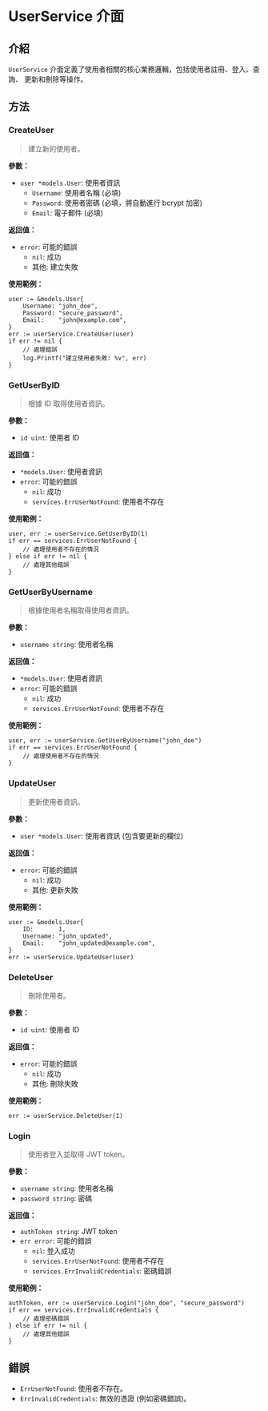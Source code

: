 # UserService 介面

## 介紹

`UserService` 介面定義了使用者相關的核心業務邏輯，包括使用者註冊、登入、查詢、
更新和刪除等操作。

## 方法

### CreateUser

> 建立新的使用者。

**參數：**

- `user *models.User`: 使用者資訊
  - `Username`: 使用者名稱 (必填)
  - `Password`: 使用者密碼 (必填，將自動進行 bcrypt 加密)
  - `Email`: 電子郵件 (必填)

**返回值：**

- `error`: 可能的錯誤
  - `nil`: 成功
  - 其他: 建立失敗

**使用範例：**

    user := &models.User{
        Username: "john_doe",
        Password: "secure_password",
        Email:    "john@example.com",
    }
    err := userService.CreateUser(user)
    if err != nil {
        // 處理錯誤
        log.Printf("建立使用者失敗: %v", err)
    }

### GetUserByID

> 根據 ID 取得使用者資訊。

**參數：**

- `id uint`: 使用者 ID

**返回值：**

- `*models.User`: 使用者資訊
- `error`: 可能的錯誤
  - `nil`: 成功
  - `services.ErrUserNotFound`: 使用者不存在

**使用範例：**

    user, err := userService.GetUserByID(1)
    if err == services.ErrUserNotFound {
        // 處理使用者不存在的情況
    } else if err != nil {
        // 處理其他錯誤
    }

### GetUserByUsername

> 根據使用者名稱取得使用者資訊。

**參數：**

- `username string`: 使用者名稱

**返回值：**

- `*models.User`: 使用者資訊
- `error`: 可能的錯誤
  - `nil`: 成功
  - `services.ErrUserNotFound`: 使用者不存在

**使用範例：**

    user, err := userService.GetUserByUsername("john_doe")
    if err == services.ErrUserNotFound {
        // 處理使用者不存在的情況
    }

### UpdateUser

> 更新使用者資訊。

**參數：**

- `user *models.User`: 使用者資訊 (包含要更新的欄位)

**返回值：**

- `error`: 可能的錯誤
  - `nil`: 成功
  - 其他: 更新失敗

**使用範例：**

    user := &models.User{
        ID:       1,
        Username: "john_updated",
        Email:    "john_updated@example.com",
    }
    err := userService.UpdateUser(user)

### DeleteUser

> 刪除使用者。

**參數：**

- `id uint`: 使用者 ID

**返回值：**

- `error`: 可能的錯誤
  - `nil`: 成功
  - 其他: 刪除失敗

**使用範例：**

    err := userService.DeleteUser(1)

### Login

>使用者登入並取得 JWT token。

**參數：**

- `username string`: 使用者名稱
- `password string`: 密碼

**返回值：**

- `authToken string`: JWT token
- `err error`: 可能的錯誤
  - `nil`: 登入成功
  - `services.ErrUserNotFound`: 使用者不存在
  - `services.ErrInvalidCredentials`: 密碼錯誤

**使用範例：**

    authToken, err := userService.Login("john_doe", "secure_password")
    if err == services.ErrInvalidCredentials {
        // 處理密碼錯誤
    } else if err != nil {
        // 處理其他錯誤
    }

## 錯誤

- `ErrUserNotFound`: 使用者不存在。
- `ErrInvalidCredentials`: 無效的憑證 (例如密碼錯誤)。
